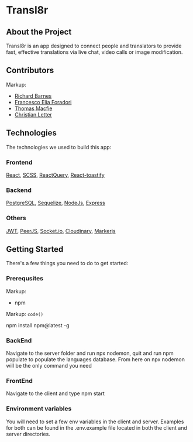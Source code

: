 # Transl8r

## About the Project

Transl8r is an app designed to connect people and translators to provide fast, effective translations via live chat, video calls or image modification.

## Contributors

Markup:

- [Richard Barnes](https://www.linkedin.com/in/richard-barnes-cmgr-421996a9/)
- [Francesco Elia Foradori](https://github.com/Fora00)
- [Thomas Macfie](https://www.linkedin.com/in/tom-macfie-bb4832175/)
- [Christian Letter](https://github.com/ChrisLetter)

## Technologies

The technologies we used to build this app:

### Frontend

[React](https://reactjs.org/), [SCSS](https://sass-lang.com/documentation), [ReactQuery](https://react-query.tanstack.com/), [React-toastify](https://fkhadra.github.io/react-toastify/introduction)

### Backend

[PostgreSQL](https://www.postgresql.org/), [Sequelize](https://sequelize.org/), [NodeJs](https://nodejs.org/en/), [Express](http://expressjs.com/)

### Others

[JWT](https://jwt.io/), [PeerJS](https://peerjs.com/), [Socket.io](https://socket.io/), [Cloudinary](http://cloudinary.com/), [Markerjs](https://markerjs.com/products/markerjs/)

## Getting Started

There's a few things you need to do to get started:

### Prerequsites

Markup:

- npm

Markup: `code()`

npm install npm@latest -g

### BackEnd

Navigate to the server folder and run npx nodemon, quit and run npm populate to populate the languages database. From here on npx nodemon will be the only command you need

### FrontEnd

Navigate to the client and type npm start

### Environment variables

You will need to set a few env variables in the client and server. Examples for both can be found in the .env.example file located in both the client and server directories.

